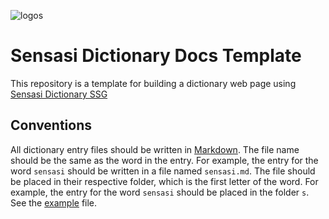<!-- DO NOT REMOVE/CHANGE THE ALT TEXT OF THE LOGO BELOW. IT IS REQUIRED BY THE SSG. -->
<!-- markdownlint-disable-next-line MD041 -->
![logo](https://picsum.photos/200)s

# Sensasi Dictionary Docs Template

This repository is a template for building a dictionary web page using [Sensasi Dictionary SSG](https://github.com/sensasi-delight/sensasi-dictionary-ssg)

## Conventions

All dictionary entry files should be written in [Markdown](https://guides.github.com/features/mastering-markdown/). The file name should be the same as the word in the entry. For example, the entry for the word `sensasi` should be written in a file named `sensasi.md`. The file should be placed in their respective folder, which is the first letter of the word. For example, the entry for the word `sensasi` should be placed in the folder `s`. See the [example](e/example.md) file.
